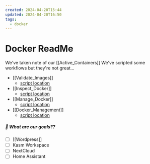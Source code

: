 ```yaml
---
created: 2024-04-20T15:44
updated: 2024-04-20T16:50
tags:
  - docker
---
```

# Docker ReadMe

We've taken note of our [[Active_Containers]]
We've scripted some workflows but they're not great...
- [[Validate_Images]]
	- [script location](https://github.com/jayfirns/Docker/blob/main/scripts/Validate_Docker_Images.sh)
- [[Inspect_Docker]]
	- [script location](https://github.com/jayfirns/Docker/blob/main/scripts/Inspect_Docker.sh)
- [[Manage_Docker]]
	- [script location](https://github.com/jayfirns/Docker/blob/main/scripts/Manage_Docker.sh)
- [[Docker_Management]]
	- [script location](https://github.com/jayfirns/Docker/blob/main/scripts/Docker_Management.sh)

##### 🚀 What are our goals??
- [ ] [[Wordpress]]
- [ ] Kasm Workspace
- [ ] NextCloud
- [ ] Home Assistant
